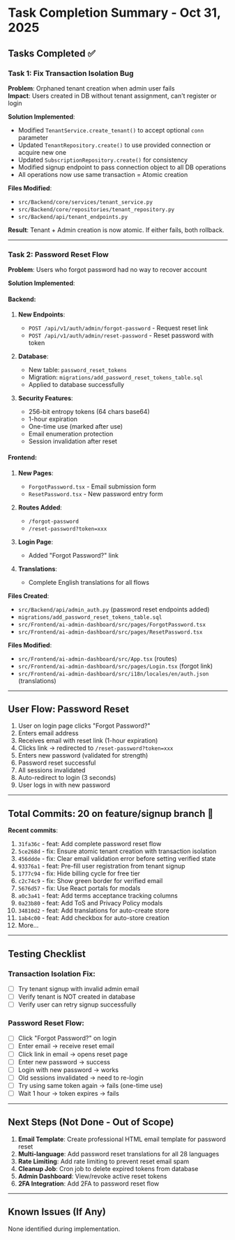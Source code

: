 # Task Completion Summary - Oct 31, 2025

## Tasks Completed ✅

### Task 1: Fix Transaction Isolation Bug
**Problem**: Orphaned tenant creation when admin user fails  
**Impact**: Users created in DB without tenant assignment, can't register or login

**Solution Implemented**:
- Modified `TenantService.create_tenant()` to accept optional `conn` parameter
- Updated `TenantRepository.create()` to use provided connection or acquire new one
- Updated `SubscriptionRepository.create()` for consistency
- Modified signup endpoint to pass connection object to all DB operations
- All operations now use same transaction = Atomic creation

**Files Modified**:
- `src/Backend/core/services/tenant_service.py`
- `src/Backend/core/repositories/tenant_repository.py`
- `src/Backend/api/tenant_endpoints.py`

**Result**: Tenant + Admin creation is now atomic. If either fails, both rollback.

---

### Task 2: Password Reset Flow
**Problem**: Users who forgot password had no way to recover account

**Solution Implemented**:

#### Backend:
1. **New Endpoints**:
   - `POST /api/v1/auth/admin/forgot-password` - Request reset link
   - `POST /api/v1/auth/admin/reset-password` - Reset password with token

2. **Database**:
   - New table: `password_reset_tokens`
   - Migration: `migrations/add_password_reset_tokens_table.sql`
   - Applied to database successfully

3. **Security Features**:
   - 256-bit entropy tokens (64 chars base64)
   - 1-hour expiration
   - One-time use (marked after use)
   - Email enumeration protection
   - Session invalidation after reset

#### Frontend:
1. **New Pages**:
   - `ForgotPassword.tsx` - Email submission form
   - `ResetPassword.tsx` - New password entry form

2. **Routes Added**:
   - `/forgot-password`
   - `/reset-password?token=xxx`

3. **Login Page**:
   - Added "Forgot Password?" link

4. **Translations**:
   - Complete English translations for all flows

**Files Created**:
- `src/Backend/api/admin_auth.py` (password reset endpoints added)
- `migrations/add_password_reset_tokens_table.sql`
- `src/Frontend/ai-admin-dashboard/src/pages/ForgotPassword.tsx`
- `src/Frontend/ai-admin-dashboard/src/pages/ResetPassword.tsx`

**Files Modified**:
- `src/Frontend/ai-admin-dashboard/src/App.tsx` (routes)
- `src/Frontend/ai-admin-dashboard/src/pages/Login.tsx` (forgot link)
- `src/Frontend/ai-admin-dashboard/src/i18n/locales/en/auth.json` (translations)

---

## User Flow: Password Reset

1. User on login page clicks "Forgot Password?"
2. Enters email address
3. Receives email with reset link (1-hour expiration)
4. Clicks link → redirected to `/reset-password?token=xxx`
5. Enters new password (validated for strength)
6. Password reset successful
7. All sessions invalidated
8. Auto-redirect to login (3 seconds)
9. User logs in with new password

---

## Total Commits: 20 on feature/signup branch 🎉

**Recent commits**:
1. `31fa36c` - feat: Add complete password reset flow
2. `5ce268d` - fix: Ensure atomic tenant creation with transaction isolation
3. `456ddde` - fix: Clear email validation error before setting verified state
4. `93376a1` - feat: Pre-fill user registration from tenant signup
5. `1777c94` - fix: Hide billing cycle for free tier
6. `c2c74c9` - fix: Show green border for verified email
7. `5676d57` - fix: Use React portals for modals
8. `a0c3a41` - feat: Add terms acceptance tracking columns
9. `0a23b80` - feat: Add ToS and Privacy Policy modals
10. `34810d2` - feat: Add translations for auto-create store
11. `1ab4c00` - feat: Add checkbox for auto-store creation
12. More...

---

## Testing Checklist

### Transaction Isolation Fix:
- [ ] Try tenant signup with invalid admin email
- [ ] Verify tenant is NOT created in database
- [ ] Verify user can retry signup successfully

### Password Reset Flow:
- [ ] Click "Forgot Password?" on login
- [ ] Enter email → receive reset email
- [ ] Click link in email → opens reset page
- [ ] Enter new password → success
- [ ] Login with new password → works
- [ ] Old sessions invalidated → need to re-login
- [ ] Try using same token again → fails (one-time use)
- [ ] Wait 1 hour → token expires → fails

---

## Next Steps (Not Done - Out of Scope)

1. **Email Template**: Create professional HTML email template for password reset
2. **Multi-language**: Add password reset translations for all 28 languages
3. **Rate Limiting**: Add rate limiting to prevent reset email spam
4. **Cleanup Job**: Cron job to delete expired tokens from database
5. **Admin Dashboard**: View/revoke active reset tokens
6. **2FA Integration**: Add 2FA to password reset flow

---

## Known Issues (If Any)

None identified during implementation.

